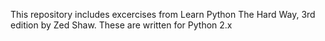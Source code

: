 This repository includes excercises from Learn Python The Hard Way, 3rd edition by Zed Shaw. These are written for Python 2.x
